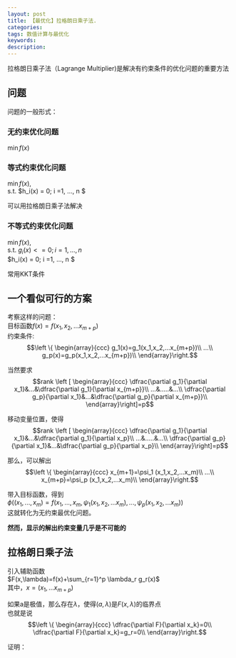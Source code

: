 ```yaml
---
layout: post
title: 【最优化】拉格朗日乘子法.
categories:
tags: 数值计算与最优化
keywords:
description:
---
```


拉格朗日乘子法（Lagrange Multiplier)是解决有约束条件的优化问题的重要方法  


## 问题
问题的一般形式：  
### 无约束优化问题

$\min f(x)$

### 等式约束优化问题
$\min f(x)$,   
s.t. $h_i(x) = 0; i =1, ..., n $  

可以用拉格朗日乘子法解决  

### 不等式约束优化问题

$\min f(x)$,   
s.t. $g_i(x) <= 0; i =1, ..., n$  
$h_i(x) = 0; i =1, ..., n $  

常用KKT条件

## 一个看似可行的方案

考察这样的问题：  
目标函数$f(x)=f(x_1,x_2,...x_{m+p})$  
约束条件:$$\left \{ \begin{array}{ccc}
g_1(x)=g_1(x_1,x_2,...x_{m+p})\\
...\\
g_p(x)=g_p(x_1,x_2,...x_{m+p})\\
\end{array}\right.$$  


当然要求$$rank \left [ \begin{array}{ccc}
\dfrac{\partial g_1}{\partial x_1}&...&\dfrac{\partial g_1}{\partial x_{m+p}}\\
...&.....&...\\
\dfrac{\partial g_p}{\partial x_1}&...&\dfrac{\partial g_p}{\partial x_{m+p}}\\
\end{array}\right]=p$$  

移动变量位置，使得$$rank \left [ \begin{array}{ccc}
\dfrac{\partial g_1}{\partial x_1}&...&\dfrac{\partial g_1}{\partial x_p}\\
...&.....&...\\
\dfrac{\partial g_p}{\partial x_1}&...&\dfrac{\partial g_p}{\partial x_p}\\
\end{array}\right]=p$$  


那么，可以解出$$\left \{ \begin{array}{ccc}
x_{m+1}=\psi_1 (x_1,x_2,...x_m)\\
...\\
x_{m+p}=\psi_p (x_1,x_2,...x_m)\\
\end{array}\right.$$  

带入目标函数，得到  
$\phi((x_1,...,x_m)=f(x_1,...,x_m,\psi_1 (x_1,x_2,...x_m),...,\psi_p (x_1,x_2,...x_m))$  
这就转化为无约束最优化问题。  


**然而，显示的解出约束变量几乎是不可能的**  

## 拉格朗日乘子法

引入辅助函数  
$F(x,\lambda)=f(x)+\sum_{r=1}^p \lambda_r g_r(x)$  
其中，$x=(x_1,...x_{m+p})$  


如果a是极值，那么存在$\lambda$，使得$(a,\lambda)$是$F(x,\lambda)$的临界点  
也就是说$$\left \{ \begin{array}{ccc}
\dfrac{\partial F}{\partial x_k}=0\\
\dfrac{\partial F}{\partial x_k}=g_r=0\\
\end{array}\right.$$  

证明：
